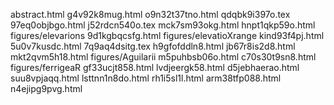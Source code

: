 abstract.html
g4v92k8mug.html
o9n32t37tno.html
qdqbk9i397o.tex
97eq0objbgo.html
j52rdcn540o.tex
mck7sm93okg.html
hnpt1qkp59o.html
figures/elevarions
9d1kgbqcsfg.html
figures/elevatioXrange
kind93f4pj.html
5u0v7kusdc.html
7q9aq4dsitg.tex
h9gfofddln8.html
jb67r8is2d8.html
mkt2qvm5h18.html
figures/Aguilarii
m5puhbsb06o.html
c70s30t9sn8.html
figures/ferrigeaR
gf33ucjt858.html
lvdjeergk58.html
d5jebhaerao.html
suu8vpjaqq.html
lsttnn1n8do.html
rh1i5sl1l.html
arm38tfp088.html
n4ejipg9pvg.html